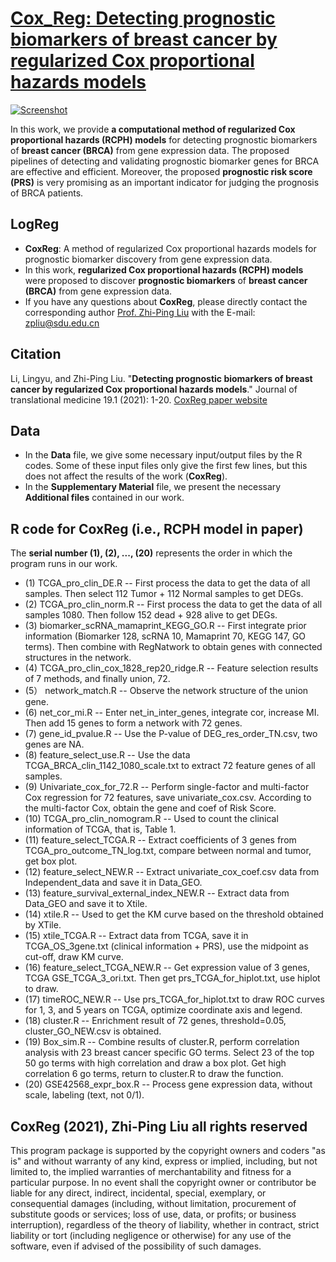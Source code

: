 # [Cox_Reg: Detecting prognostic biomarkers of breast cancer by regularized Cox proportional hazards models](https://github.com/zpliulab/CoxReg)

[![Screenshot](https://media.springernature.com/lw685/springer-static/image/art%3A10.1186%2Fs12967-021-03180-y/MediaObjects/12967_2021_3180_Fig1_HTML.png?as=webphttps://media.springernature.com/lw685/springer-static/image/art%3A10.1186%2Fs12967-021-03180-y/MediaObjects/12967_2021_3180_Fig1_HTML.png?as=webp)](https://doi.org/10.1186/s12967-021-03180-y)

In this work, we provide **a computational method of regularized Cox proportional hazards (RCPH) models** for detecting prognostic biomarkers of **breast cancer (BRCA)** from gene expression data. The proposed pipelines of detecting and validating prognostic biomarker genes for BRCA are effective and efficient. Moreover, the proposed **prognostic risk score (PRS)** is very promising as an important indicator for judging the prognosis of BRCA patients.

## LogReg
<!--START_SECTION:news-->
* **CoxReg**: A method of regularized Cox proportional hazards models for prognostic biomarker discovery from gene expression data. 
* In this work, **regularized Cox proportional hazards (RCPH) models** were proposed to discover **prognostic biomarkers** of **breast cancer (BRCA)** from gene expression data.  
* If you have any questions about **CoxReg**, please directly contact the corresponding author [Prof. Zhi-Ping Liu](https://scholar.google.com/citations?user=zkBXb_kAAAAJ&hl=zh-CN&oi=ao) with the E-mail: zpliu@sdu.edu.cn
<!--END_SECTION:news-->


## Citation
Li, Lingyu, and Zhi-Ping Liu. "**Detecting prognostic biomarkers of breast cancer by regularized Cox proportional hazards models**." Journal of translational medicine 19.1 (2021): 1-20. [CoxReg paper website](https://doi.org/10.1186/s12967-021-03180-y)


## Data
<!--START_SECTION:news-->
* In the **Data** file, we give some necessary input/output files by the R codes. Some of these input files only give the first few lines, but this does not affect the results of the work (**CoxReg**).
* In the **Supplementary Material** file, we present the necessary **Additional files** contained in our work. 
<!--END_SECTION:news-->


## R code for CoxReg (i.e., RCPH model in paper)
The **serial number (1), (2), ..., (20)** represents the order in which the program runs in our work. 
<!--START_SECTION:news-->
* (1) TCGA_pro_clin_DE.R  --  First process the data to get the data of all samples. Then select 112 Tumor + 112 Normal samples to get DEGs.
* (2) TCGA_pro_clin_norm.R -- First process the data to get the data of all samples 1080. Then follow 152 dead + 928 alive to get DEGs.
* (3) biomarker_scRNA_mamaprint_KEGG_GO.R -- First integrate prior information (Biomarker 128, scRNA 10, Mamaprint 70, KEGG 147, GO terms). Then combine with RegNatwork to obtain genes with connected structures in the network.
* (4) TCGA_pro_clin_cox_1828_rep20_ridge.R -- Feature selection results of 7 methods, and finally union, 72.
* (5） network_match.R -- Observe the network structure of the union gene.
* (6) net_cor_mi.R -- Enter net_in_inter_genes, integrate cor, increase MI. Then add 15 genes to form a network with 72 genes.
* (7) gene_id_pvalue.R -- Use the P-value of DEG_res_order_TN.csv, two genes are NA.
* (8) feature_select_use.R -- Use the data TCGA_BRCA_clin_1142_1080_scale.txt to extract 72 feature genes of all samples.
* (9) Univariate_cox_for_72.R -- Perform single-factor and multi-factor Cox regression for 72 features, save univariate_cox.csv. According to the multi-factor Cox, obtain the gene and coef of Risk Score.
* (10) TCGA_pro_clin_nomogram.R -- Used to count the clinical information of TCGA, that is, Table 1.
* (11) feature_select_TCGA.R -- Extract coefficients of 3 genes from TCGA_pro_outcome_TN_log.txt, compare between normal and tumor, get box plot.
* (12) feature_select_NEW.R -- Extract univariate_cox_coef.csv data from Independent_data and save it in Data_GEO.
* (13) feature_survival_external_index_NEW.R -- Extract data from Data_GEO and save it to Xtile.
* (14) xtile.R -- Used to get the KM curve based on the threshold obtained by XTile.
* (15) xtile_TCGA.R -- Extract data from TCGA, save it in TCGA_OS_3gene.txt (clinical information + PRS), use the midpoint as cut-off, draw KM curve.
* (16) feature_select_TCGA_NEW.R -- Get expression value of 3 genes, TCGA GSE_TCGA_3_ori.txt. Then get prs_TCGA_for_hiplot.txt, use hiplot to draw.
* (17) timeROC_NEW.R -- Use prs_TCGA_for_hiplot.txt to draw ROC curves for 1, 3, and 5 years on TCGA, optimize coordinate axis and legend.
* (18) cluster.R -- Enrichment result of 72 genes, threshold=0.05, cluster_GO_NEW.csv is obtained.
* (19) Box_sim.R -- Combine results of cluster.R, perform correlation analysis with 23 breast cancer specific GO terms. Select 23 of the top 50 go terms with high correlation and draw a box plot. Get high correlation 6 go terms, return to cluster.R to draw the function.
* (20) GSE42568_expr_box.R -- Process gene expression data, without scale, labeling (text, not 0/1).
<!--END_SECTION:news-->


## CoxReg (2021), Zhi-Ping Liu all rights reserved
This program package is supported by the copyright owners and coders "as is" and without warranty of any kind, express or implied, including, but not limited to, the implied warranties of merchantability and fitness for a particular purpose. In no event shall the copyright owner or contributor be liable for any direct, indirect, incidental, special, exemplary, or consequential damages (including, without limitation, procurement of substitute goods or services; loss of use, data, or profits; or business interruption), regardless of the theory of liability, whether in contract, strict liability or tort (including negligence or otherwise) for any use of the software, even if advised of the possibility of such damages.

